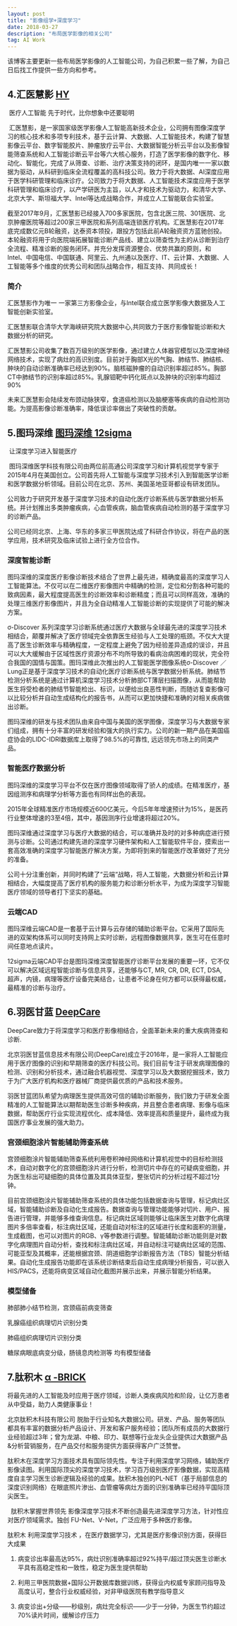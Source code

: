 ```yaml
---
layout: post
title: "影像组学+深度学习"
date: 2018-03-27 
description: "布局医学影像的相关公司"
tag: AI Work 
---  
```

  
  该博客主要更新一些布局医学影像的人工智能公司，为自己积累一些了解，为自己日后找工作提供一些方向和参考。
  
## 4.汇医慧影 <a target="_blank" href="http://www.huiyihuiying.com/">  HY </a>

  医疗人工智能 先于时代，比你想象中还要聪明

  汇医慧影，是一家国家级医学影像人工智能高新技术企业，公司拥有图像深度学习的核心技术和多项专利技术，基于云计算、大数据、人工智能技术，构建了智慧影像云平台、数字智能胶片、肿瘤放疗云平台、大数据智能分析云平台以及影像智能筛查系统和人工智能诊断云平台等六大核心服务，打造了医学影像的数字化、移动化、智能化，完成了从筛查、诊断、治疗决策支持的闭环，是国内唯一一家以数据为驱动，从科研到临床全流程覆盖的高科技公司。致力于将大数据、AI深度应用于医学科研管理和临床诊疗。公司致力于将大数据、人工智能技术深度应用于医学科研管理和临床诊疗，以产学研医为主旨，以人才和技术为驱动力，和清华大学、北京大学、斯坦福大学、Intel等达成战略合作，并成立人工智能联合实验室。

  截至2017年9月，汇医慧影已经接入700多家医院，包含北医三院、301医院、北京肿瘤医院等超过200家三甲医院和系列高端连锁医疗机构。汇医慧影在2017年底完成数亿元B轮融资，达泰资本领投，跟投方包括此前A轮融资资方蓝驰创投。本轮融资将用于向医院端拓展智能诊断产品线、建立以筛查性为主的从诊断到治疗全流程、精准诊断的服务闭环。并充分发挥资源整合、优势共赢的原则，和Intel、中国电信、中国联通、阿里云、九州通以及医疗、IT、云计算、大数据、人工智能等多个维度的优秀公司和团队战略合作，相互支持、共同成长！
  
### 简介

汇医慧影作为唯一 一家第三方影像企业，与Intel联合成立医学影像大数据及人工智能创新实验室。

汇医慧影联合清华大学海峡研究院大数据中心,共同致力于医疗影像智能诊断和大数据分析的研究。

汇医慧影公司收集了数百万级别的医学影像，通过建立人体器官模型以及深度神经网络技术，实现了病灶的高识别度。目前对于胸部X光的气胸、肺结节、肺结核、肿块的自动诊断准确率已经达到90%。脑核磁肿瘤的自动识别率超过85%。胸部CT中肺结节的识别率超过85%。乳腺钼靶中钙化斑点以及肿块的识别率均超过90%

未来汇医慧影会陆续发布颈动脉狭窄，食道癌检测以及脑梗塞等疾病的自动检测功能。为提高影像诊断准确率，降低误诊率做出了突破性的贡献。

## 5.图玛深维 <a target="_blank" href="http://www.12sigma.cn/"> 图玛深维 12sigma </a>

  让深度学习进入智能医疗

  图玛深维医学科技有限公司由两位前高通公司深度学习和计算机视觉学专家于2015年4月在美国创立。公司首先将人工智能与深度学习技术引入到智能医学诊断和医学数据分析领域。目前公司在北京、苏州、美国圣地亚哥都设有研发团队。
  
公司致力于研究开发基于深度学习技术的自动化医疗诊断系统与医学数据分析系统。并计划推出多类肿瘤疾病，心血管疾病，脑血管疾病自动检测的基于深度学习的诊断产品。

  公司已经同北京、上海、华东的多家三甲医院达成了科研合作协议，将在产品的医学应用，技术研究及临床试验上进行全方位合作。
  
### 深度智能诊断

  图玛深维的深度医疗影像诊断技术结合了世界上最先进，精确度最高的深度学习人工智能算法。不仅可以在二维医疗影像图片中精确的检测，定位和分割各种可能的致病因素，最大程度提高医生的诊断效率和诊断精度；而且可以同样高效，准确的处理三维医疗影像图片，并且为全自动精准人工智能诊断的实现提供了可能的解决方案。
 
  σ-Discover 系列深度学习诊断系统通过医疗大数据与全球最先进的深度学习技术相结合，颠覆并解决了医疗领域完全依靠医生经验与人工处理的瓶颈。不仅大大提高了医生诊断效率与精确程度，一定程度上避免了因为经验差异造成的误诊，并且可以大大缓解由于区域性医疗资源分布不均所导致的看病治病困难的现状，完全符合我国的国情与国策。图玛深维此次推出的人工智能医学图像系统σ-Discover ／Lung正是基于深度学习技术的自动化医疗诊断系统与医学数据分析系统。肺结节检测分析系统是通过计算机深度学习技术分析肺部CT薄层扫描图像，从而能帮助医生将受检者的肺结节智能检出、标识，以便给出良恶性判断，而随访复查影像可以比较分析并自动生成结构化的报告书，从而可以更加快捷和准确的对相关疾病做出诊断。
 
  图玛深维的研发与技术团队由来自中国与美国的医学图像，深度学习与大数据专家们组成，拥有十分丰富的研发经验和强大的执行实力。公司的新一期产品在美国癌症协会的LIDC-IDRI数据库上取得了98.5%的可靠性, 远远领先市场上的同类产品。
  
### 智能医疗数据分析

  图玛深维的深度学习平台不仅在医疗图像领域取得了骄人的成绩。在精准医疗，基因组测序和病理学分析等方面也有同样出色的表现。
 
  2015年全球精准医疗市场规模近600亿美元，今后5年年增速预计为15%，是医药行业整体增速的3至4倍，其中，基因测序行业增速将超过20%。
 
  图玛深维通过深度学习与医疗大数据的结合，可以准确并及时的对多种病症进行预测与诊断。公司通过构建先进的深度学习硬件架构和人工智能软件平台，摸索出一套高效准确的深度学习智能医疗解决方案，为即将到来的智能医疗改革做好了充分的准备。
 
  公司十分注重创新，并同时构建了“云端“战略，将人工智能，大数据分析和云计算相结合，大幅度提高了医疗机构的服务能力和诊断分析水平，为成为深度学习智能医疗领域的领导者打下坚实的基础。
  
### 云端CAD

  图玛深维云端CAD是一套基于云计算与云存储的辅助诊断平台。它采用了国际先进的双架构体系可以同时支持网上实时诊断，远程图像数据共享，医生可在任意时间任意地点读片。
 
  12sigma云端CAD平台是图玛深维深度智能医疗诊断平台发展的重要一环，它不仅可以解决区域远程智能诊断与信息共享，还能够与CT, MR, CR, DR, ECT, DSA, 超声，内镜，病理等医疗设备完美结合，让患者不论身在何方都可以获得最权威，最精准的诊断与治疗。
  
## 6.羽医甘蓝 <a target="_blank" href="http://www.deepcare.com/"> DeepCare </a>

  DeepCare致力于将深度学习和医疗影像相结合，全面革新未来的重大疾病筛查和诊断.
  
  北京羽医甘蓝信息技术有限公司(DeepCare)成立于2016年，是一家将人工智能应用于医疗图像的识别和早期筛查的医疗科技公司。我们目前专注于研发病理图像的检测、识别和分析技术，通过融合机器视觉、深度学习以及大数据挖掘技术，致力于为广大医疗机构和医疗器械厂商提供最优质的产品和技术服务。
  
  羽医甘蓝团队希望为病理医生提供高效可信的辅助诊断服务，我们致力于研发全面精准的人工智能算法以期帮助医生诊断多种疾病，并且整合患者病理、影像与临床数据，帮助医疗行业实现流程优化、成本降低、效率提高和质量提升，最终成为我国医疗事业发展的强大助力。
  
###  宫颈细胞涂片智能辅助筛查系统

  宫颈细胞涂片智能辅助筛查系统利用卷积神经网络和计算机视觉中的目标检测技术，自动对数字化的宫颈细胞涂片进行分析，检测切片中存在的可疑病变细胞，并为医生标出可疑细胞的具体位置及其具体亚型，整张切片的分析过程不超过1分钟。
  
  目前宫颈细胞涂片智能辅助筛查系统的具体功能包括数据查询与管理，标记病灶区域，智能辅助诊断及自动化生成报告。数据查询与管理功能能够对切片、用户、报告进行管理，并能够多维查询信息。标记病灶区域则能够让临床医生对数字化病理图片多倍率查看，标注病灶区域，还能自动对标注的区域进行长度和面积的测量，生成截图，也可以对图片的RGB、γ等参数进行调整。智能辅助诊断功能则是对数字化病理图片自动分析，查找和标注病灶区域，并自动标注可疑病灶区域的范围、可能亚型及其概率，还能根据宫颈、阴道细胞学诊断报告方法（TBS）智能分析结果。自动化生成报告功能即在该系统诊断结束后自动生成病理分析报告，可以嵌入HIS/PACS，还能将病变区域自动化截图并展示出来，并展示智能分析结果。
  
### 模型储备

肺部肺小结节检测，宫颈癌前病变筛查

乳腺癌组织病理切片识别分类

肺癌组织病理切片识别分类

糖尿病眼底病变分级，肠镜息肉检测等
均有模型储备

## 7.肽积木 <a target="_blank" href="http://www.alpha-brick.com/#body"> α -BRICK</a>

 将最先进的人工智能及时应用于医疗领域，诊断人类疾病风险和阶段，让亿万患者从中受益，助力人类健康事业！
 
   北京肽积木科技有限公司 脱胎于行业知名大数据公司。研发、产品、服务等团队都具有丰富的数据分析产品设计、开发和客户服务经验；团队所有成员的大数据行业经验超过3年；曾为龙湖、中粮、印力、联想等行业龙头企业提供过大数据产品&分析营销服务，在产品交付和服务提供方面获得客户广泛赞誉。

   肽积木在深度学习方面技术具有国际领先性。专注于利用深度学习网络，辅助医疗影像读图。利用国际顶尖的深度学习技术，学习百万级别医疗影像数据，实现高精度自主学习医生诊断逻辑及经验的成果。肽积木独创的PL-NET（基于局部信息的深度识别网络）在眼底照片渗出、血管瘤等病灶方面的识别准确率已经持平国际顶尖医生。
   
   肽积木掌握世界领先 影像深度学习技术不断创造最先进深度学习方法，针对性应对医疗领域需求。独创 FU-Net、V-Net，广泛应用于多种医疗影像。
   
   肽积木 利用深度学习技术 ，在医疗数据学习，尤其是医疗影像识别方面，获得巨大成果
   
1. 病变诊出率最高达95%，病灶识别准确率超过92%持平/超过顶尖医生诊断水平具有高稳定性和一致性，稳定为医生提供帮助
   
2. 利用三甲医院数据+国际公开数据库数据训练，获得业内权威专家顾问指导及高度认可，整合行业权威经验，对非甲级医院有教学指导意义
   
3. 病变诊出+分级——秒级别，病灶完全标识——少于一分钟，为医生节约超过70%读片时间，缓解诊疗压力
